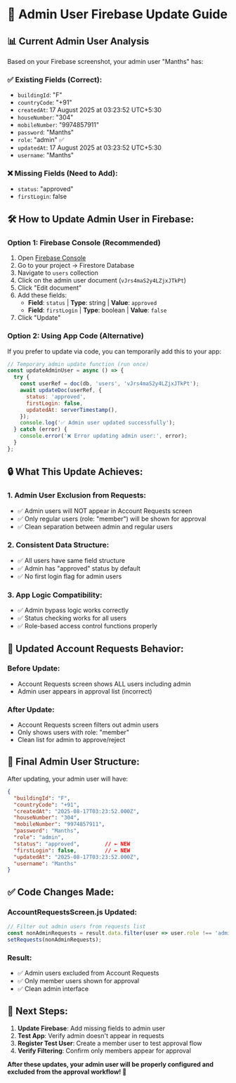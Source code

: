 # 🔧 Admin User Firebase Update Guide

## 📊 **Current Admin User Analysis**

Based on your Firebase screenshot, your admin user "Manths" has:

### ✅ **Existing Fields (Correct):**
- `buildingId`: "F"
- `countryCode`: "+91" 
- `createdAt`: 17 August 2025 at 03:23:52 UTC+5:30
- `houseNumber`: "304"
- `mobileNumber`: "9974857911"
- `password`: "Manths"
- `role`: "admin" ✅
- `updatedAt`: 17 August 2025 at 03:23:52 UTC+5:30
- `username`: "Manths"

### ❌ **Missing Fields (Need to Add):**
- `status`: "approved"
- `firstLogin`: false

## 🛠 **How to Update Admin User in Firebase:**

### **Option 1: Firebase Console (Recommended)**
1. Open [Firebase Console](https://console.firebase.google.com)
2. Go to your project → Firestore Database
3. Navigate to `users` collection
4. Click on the admin user document (`vJrs4maS2y4LZjxJTkPt`)
5. Click "Edit document"
6. Add these fields:
   - **Field**: `status` | **Type**: string | **Value**: `approved`
   - **Field**: `firstLogin` | **Type**: boolean | **Value**: `false`
7. Click "Update"

### **Option 2: Using App Code (Alternative)**
If you prefer to update via code, you can temporarily add this to your app:

```javascript
// Temporary admin update function (run once)
const updateAdminUser = async () => {
  try {
    const userRef = doc(db, 'users', 'vJrs4maS2y4LZjxJTkPt');
    await updateDoc(userRef, {
      status: 'approved',
      firstLogin: false,
      updatedAt: serverTimestamp(),
    });
    console.log('✅ Admin user updated successfully');
  } catch (error) {
    console.error('❌ Error updating admin user:', error);
  }
};
```

## 🔒 **What This Update Achieves:**

### **1. Admin User Exclusion from Requests:**
- ✅ Admin users will NOT appear in Account Requests screen
- ✅ Only regular users (role: "member") will be shown for approval
- ✅ Clean separation between admin and regular users

### **2. Consistent Data Structure:**
- ✅ All users have same field structure
- ✅ Admin has "approved" status by default
- ✅ No first login flag for admin users

### **3. App Logic Compatibility:**
- ✅ Admin bypass logic works correctly
- ✅ Status checking works for all users
- ✅ Role-based access control functions properly

## 📱 **Updated Account Requests Behavior:**

### **Before Update:**
- Account Requests screen shows ALL users including admin
- Admin user appears in approval list (incorrect)

### **After Update:**
- Account Requests screen filters out admin users
- Only shows users with role: "member"
- Clean list for admin to approve/reject

## 🎯 **Final Admin User Structure:**

After updating, your admin user will have:

```json
{
  "buildingId": "F",
  "countryCode": "+91",
  "createdAt": "2025-08-17T03:23:52.000Z",
  "houseNumber": "304",
  "mobileNumber": "9974857911",
  "password": "Manths",
  "role": "admin",
  "status": "approved",        // ← NEW
  "firstLogin": false,         // ← NEW
  "updatedAt": "2025-08-17T03:23:52.000Z",
  "username": "Manths"
}
```

## ✅ **Code Changes Made:**

### **AccountRequestsScreen.js Updated:**
```javascript
// Filter out admin users from requests list
const nonAdminRequests = result.data.filter(user => user.role !== 'admin');
setRequests(nonAdminRequests);
```

### **Result:**
- ✅ Admin users excluded from Account Requests
- ✅ Only member users shown for approval
- ✅ Clean admin interface

## 🚀 **Next Steps:**

1. **Update Firebase**: Add missing fields to admin user
2. **Test App**: Verify admin doesn't appear in requests
3. **Register Test User**: Create a member user to test approval flow
4. **Verify Filtering**: Confirm only members appear for approval

**After these updates, your admin user will be properly configured and excluded from the approval workflow! 🎉**
